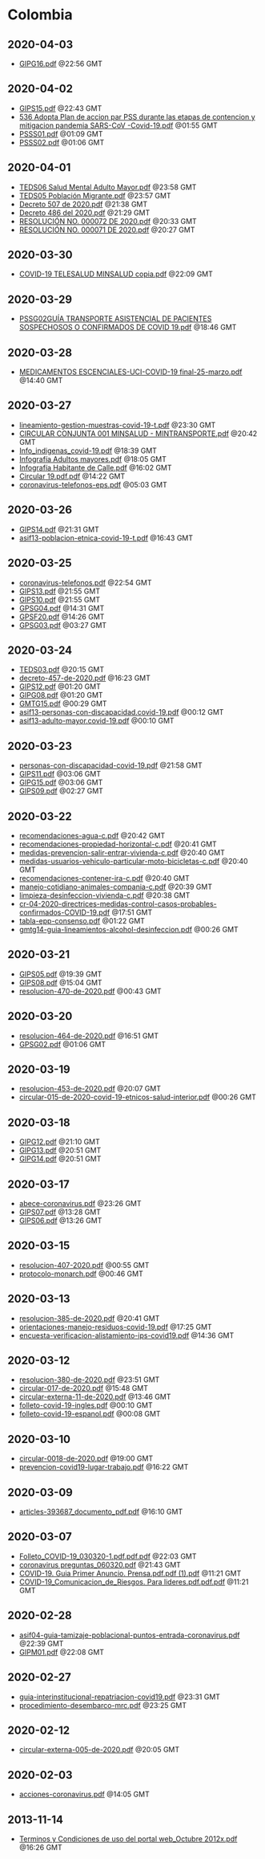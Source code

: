 # Colombia


## 2020-04-03

* [GIPG16.pdf](35142d32a82035d081ce6bcf7e09e105dd14d823/file.pdf) @22:56 GMT

## 2020-04-02

* [GIPS15.pdf](40e1fa71b732542c8b65c0e19915d54e36ffd221/file.pdf) @22:43 GMT
* [536 Adopta Plan de accion par PSS durante las etapas de contencion y mitigacion pandemia SARS-CoV -Covid-19.pdf](f7a5cec5d4bf8b3fb2a170e676d908aa96082aa3/file.pdf) @01:55 GMT
* [PSSS01.pdf](ac83fb74cdbb65c180de7358d551153d574e937e/file.pdf) @01:09 GMT
* [PSSS02.pdf](fda1c4fe34deb182b7a717df3d55d096fc546072/file.pdf) @01:06 GMT

## 2020-04-01

* [TEDS06 Salud Mental Adulto Mayor.pdf](5a903643f4cf793e0e9e7537af9f775cea962274/file.pdf) @23:58 GMT
* [TEDS05 Población Migrante.pdf](a4cc50dcfbaed86b93cf57fa5208fe05f4c8372b/file.pdf) @23:57 GMT
* [Decreto 507 de 2020.pdf](5f2a3da8b47abbd46b1a6ab6885f4de007ee117f/file.pdf) @21:38 GMT
* [Decreto 486 del 2020.pdf](853826a117c805b39957861f579659d2e38d8f0d/file.pdf) @21:29 GMT
* [RESOLUCIÓN NO. 000072 DE 2020.pdf](aaccf8ee9b4f34cf6f310001f68e31083121ff85/file.pdf) @20:33 GMT
* [RESOLUCIÓN NO. 000071 DE 2020.pdf](a10c31ff9c97fd218067154b896c4ba30ef9f36a/file.pdf) @20:27 GMT

## 2020-03-30

* [COVID-19 TELESALUD MINSALUD copia.pdf](6ac83e2ab96c107e3c9d458665564c2073128e26/file.pdf) @22:09 GMT

## 2020-03-29

* [PSSG02GUÍA  TRANSPORTE ASISTENCIAL DE PACIENTES SOSPECHOSOS O CONFIRMADOS DE COVID 19.pdf](3a896e98f45436beb89fc0f11c7cc93b7d447ba6/file.pdf) @18:46 GMT

## 2020-03-28

* [MEDICAMENTOS ESCENCIALES-UCI-COVID-19 final-25-marzo.pdf](9504477992f9231cefc4220ebca05c754ed7f2ad/file.pdf) @14:40 GMT

## 2020-03-27

* [lineamiento-gestion-muestras-covid-19-t.pdf](2d56bcb86a117600a719926c7308b70515527473/file.pdf) @23:30 GMT
* [CIRCULAR CONJUNTA 001 MINSALUD - MINTRANSPORTE.pdf](2d6eea6fb861709880c5896a2aabe839c60c52b5/file.pdf) @20:42 GMT
* [Info\_indigenas\_covid-19.pdf](bf1a83fd41682dbfa12afc58a519f1006ed69c7b/file.pdf) @18:39 GMT
* [Infografía Adultos mayores.pdf](0e8cd98cda9bb32c28ca5a84e51a589dac010b85/file.pdf) @18:05 GMT
* [Infografía Habitante de Calle.pdf](79c1e089fcdb9c06355882243acaab57f65911c2/file.pdf) @16:02 GMT
* [Circular 19.pdf.pdf](70eb1af42e2d1d9b820761e4cd3ac04f6e71de74/file.pdf) @14:22 GMT
* [coronavirus-telefonos-eps.pdf](f1306ff95b5f8a33549b41f75645e5fe0db90bdd/file.pdf) @05:03 GMT

## 2020-03-26

* [GIPS14.pdf](9276d6a8e11424863a9d12fd7caab5b53d315cf3/file.pdf) @21:31 GMT
* [asif13-poblacion-etnica-covid-19-t.pdf](56ef904fb4b13345572115cab1f6fbd51bf8c7c4/file.pdf) @16:43 GMT

## 2020-03-25

* [coronavirus-telefonos.pdf](388f161c315c1b0807570a6a13d17f9a2f564716/file.pdf) @22:54 GMT
* [GIPS13.pdf](8f2d3b5268884851e82857d4055ede1d9e107a1c/file.pdf) @21:55 GMT
* [GIPS10.pdf](9716eac2ae401d2f170e81fda538114f4882df47/file.pdf) @21:55 GMT
* [GPSG04.pdf](2759f077eb1b1ce4aed0b6ccb77a18e8dff4211a/file.pdf) @14:31 GMT
* [GPSF20.pdf](4a514e28605001019ca5193e418ac9543fa43ebd/file.pdf) @14:26 GMT
* [GPSG03.pdf](7c80168eb2af5144ae0482926cbe31553d57d8ef/file.pdf) @03:27 GMT

## 2020-03-24

* [TEDS03.pdf](1f00f2438562f5aa4ac7e7fcc152804ae1086ec4/file.pdf) @20:15 GMT
* [decreto-457-de-2020.pdf](2d2598dd230f720b4db74681c8e3ae5d87d02b90/file.pdf) @16:23 GMT
* [GIPS12.pdf](7643e070d08fb3369cc21dee537a69f67e462986/file.pdf) @01:20 GMT
* [GIPG08.pdf](615c75bce6f977bc6d57e10b4bd5cce48d7059c2/file.pdf) @01:20 GMT
* [GMTG15.pdf](1e6e83c49f6b6a9cd8d98713a587f88bdd56d8ea/file.pdf) @00:29 GMT
* [asif13-personas-con-discapacidad.covid-19.pdf](c366c8ea13bbe0cc7a26c24f8778b467a0270804/file.pdf) @00:12 GMT
* [asif13-adulto-mayor.covid-19.pdf](07d12b9e747d027e69a586998387d4a19108492f/file.pdf) @00:10 GMT

## 2020-03-23

* [personas-con-discapacidad-covid-19.pdf](7f1bb4116c25aad61033460fcc5fa1102f2da0c7/file.pdf) @21:58 GMT
* [GIPS11.pdf](c7b9461b2d12bf8c1701443d2fc13248c63fd37a/file.pdf) @03:06 GMT
* [GIPG15.pdf](04869b8ec675491db59787b0ac57ac26e56b503e/file.pdf) @03:06 GMT
* [GIPS09.pdf](ad67d4cea72318f9a4c3f3b69a12a888acbd25b4/file.pdf) @02:27 GMT

## 2020-03-22

* [recomendaciones-agua-c.pdf](49345f7a76bc9219f8ac6eed54d0532feedbe7ef/file.pdf) @20:42 GMT
* [recomendaciones-propiedad-horizontal-c.pdf](5b112d00d32596448c497a61d64b4ec76e874830/file.pdf) @20:41 GMT
* [medidas-prevencion-salir-entrar-vivienda-c.pdf](7022330ddaa55ac85dbc0be35db5c0133b7d9a10/file.pdf) @20:40 GMT
* [medidas-usuarios-vehiculo-particular-moto-bicicletas-c.pdf](92dadfe06118257bd4359c57f2901fb3db2155f1/file.pdf) @20:40 GMT
* [recomendaciones-contener-ira-c.pdf](320d738fcad9c1f208efd7777111ce405cbe95db/file.pdf) @20:40 GMT
* [manejo-cotidiano-animales-compania-c.pdf](027c37c1993031db494b25fbc65f43ac2c8e1f92/file.pdf) @20:39 GMT
* [limpieza-desinfeccion-vivienda-c.pdf](64f3198f88f9b4a1dc5b7eaa56991cd8ec598e72/file.pdf) @20:38 GMT
* [cr-04-2020-directrices-medidas-control-casos-probables-confirmados-COVID-19.pdf](a0ccfb666735ed4ac1977dc6b3893483ff9655eb/file.pdf) @17:51 GMT
* [tabla-epp-consenso.pdf](e41ae0e7adb687ae7003e1556f8f69e1d14e765b/file.pdf) @01:22 GMT
* [gmtg14-guia-lineamientos-alcohol-desinfeccion.pdf](afa9fee9e79251706b0a70febf988624999b1904/file.pdf) @00:26 GMT

## 2020-03-21

* [GIPS05.pdf](5d439dac8312e77a74ddc910454292a3b98c4ea0/file.pdf) @19:39 GMT
* [GIPS08.pdf](2a98d12d06ea8ac0332d80c7f392d99d225dba42/file.pdf) @15:04 GMT
* [resolucion-470-de-2020.pdf](12369242d60b74e752189baa967522f4802b4ee6/file.pdf) @00:43 GMT

## 2020-03-20

* [resolucion-464-de-2020.pdf](dd60eda3b7cd25d8688a97144dff41ae2af93ffe/file.pdf) @16:51 GMT
* [GPSG02.pdf](2be3daa531ba40cf333d2bbe556c1067b593a14e/file.pdf) @01:06 GMT

## 2020-03-19

* [resolucion-453-de-2020.pdf](09a6e4c37086feac737fb6396176160a48e03d81/file.pdf) @20:07 GMT
* [circular-015-de-2020-covid-19-etnicos-salud-interior.pdf](9eb9cb5367a2d698c048f3a882addead4d1f1e1c/file.pdf) @00:26 GMT

## 2020-03-18

* [GIPG12.pdf](a0564a90672314f90c05e518a16445f45e5e9c9d/file.pdf) @21:10 GMT
* [GIPG13.pdf](4ff0618da25e0be276795efe760ef5e2f09fcfc2/file.pdf) @20:51 GMT
* [GIPG14.pdf](57cb0d9e138408d5594416d057f5b51d4b8c1012/file.pdf) @20:51 GMT

## 2020-03-17

* [abece-coronavirus.pdf](0d50cf44abce66a17b96545086a07876c55186b1/file.pdf) @23:26 GMT
* [GIPS07.pdf](a8c14893a7c849898db65301595aaccb047c04d8/file.pdf) @13:28 GMT
* [GIPS06.pdf](eafae731a8502e903c211b2ec01fddfd210f756a/file.pdf) @13:26 GMT

## 2020-03-15

* [resolucion-407-2020.pdf](da70a4548ec3f943576fdb2d6d1d784a9b12157d/file.pdf) @00:55 GMT
* [protocolo-monarch.pdf](24da278520468239db28b8c65a1c7348588d20cd/file.pdf) @00:46 GMT

## 2020-03-13

* [resolucion-385-de-2020.pdf](a9c07579e0ab9b069941d95a5d0bde57a8e86b50/file.pdf) @20:41 GMT
* [orientaciones-manejo-residuos-covid-19.pdf](de7b5b77b96e18dceb5fd1d45bb57842f6e8385f/file.pdf) @17:25 GMT
* [encuesta-verificacion-alistamiento-ips-covid19.pdf](f366e783426b86496a94827dd270555ef57ac646/file.pdf) @14:36 GMT

## 2020-03-12

* [resolucion-380-de-2020.pdf](3dc8ef0a5d0bd8c9d3f8df80419bf53a08ae09f9/file.pdf) @23:51 GMT
* [circular-017-de-2020.pdf](9adc2ececb2f2f587079c967c19e636b65412ad2/file.pdf) @15:48 GMT
* [circular-externa-11-de-2020.pdf](52e356313af92f5109975ebc6a34e7c534ba2f46/file.pdf) @13:46 GMT
* [folleto-covid-19-ingles.pdf](c0cb473b77682babbdd9c231548cd0481e537137/file.pdf) @00:10 GMT
* [folleto-covid-19-espanol.pdf](eebc9f4811eb05a4f2111a327b1e1a1eda5a2447/file.pdf) @00:08 GMT

## 2020-03-10

* [circular-0018-de-2020.pdf](64bc32ee2b9e0c0eacd79df210b1a25705674f2c/file.pdf) @19:00 GMT
* [prevencion-covid19-lugar-trabajo.pdf](29202fe737b90aae9533b86030bf2b6c8f25c3ab/file.pdf) @16:22 GMT

## 2020-03-09

* [articles-393687\_documento\_pdf.pdf](60ce2f72352b996ed52c9093714de200b0cc6aa0/file.pdf) @16:10 GMT

## 2020-03-07

* [Folleto\_COVID-19\_030320-1.pdf.pdf.pdf](64bb324dd5eb8bdd68fcf861bf0f91efcf05579e/file.pdf) @22:03 GMT
* [coronavirus preguntas\_060320.pdf](2dbf85761d797b4a2b158a7b05da00c9209f46d2/file.pdf) @21:43 GMT
* [COVID-19. Guia Primer Anuncio. Prensa.pdf.pdf (1).pdf](027bf630f9055a5e6a40e8040e583c415b395402/file.pdf) @11:21 GMT
* [COVID-19\_Comunicacion\_de\_Riesgos. Para lideres.pdf.pdf.pdf](a2019f0df1e6709629697de541b173412f684fce/file.pdf) @11:21 GMT

## 2020-02-28

* [asif04-guia-tamizaje-poblacional-puntos-entrada-coronavirus.pdf](3ce2d282e76cba34d98f73f8061041cbd90da914/file.pdf) @22:39 GMT
* [GIPM01.pdf](0b252eb3d59991fad0774712572927c7c3b96472/file.pdf) @22:08 GMT

## 2020-02-27

* [guia-interinstitucional-repatriacion-covid19.pdf](c125898e67c104e29004d0235a436ade9d78878a/file.pdf) @23:31 GMT
* [procedimiento-desembarco-mrc.pdf](418ca82bbf844813e7ef4b0d9fa353e2a85f1e7d/file.pdf) @23:25 GMT

## 2020-02-12

* [circular-externa-005-de-2020.pdf](853924850adf814ed5297b07d1554f1debc6b8e6/file.pdf) @20:05 GMT

## 2020-02-03

* [acciones-coronavirus.pdf](5561334db309b3a3c005de07bc29f1283e7c6095/file.pdf) @14:05 GMT

## 2013-11-14

* [Terminos y Condiciones de uso del portal web\_Octubre 2012x.pdf](fef119543b13c309226a2370f6993406b32a1405/file.pdf) @16:26 GMT

